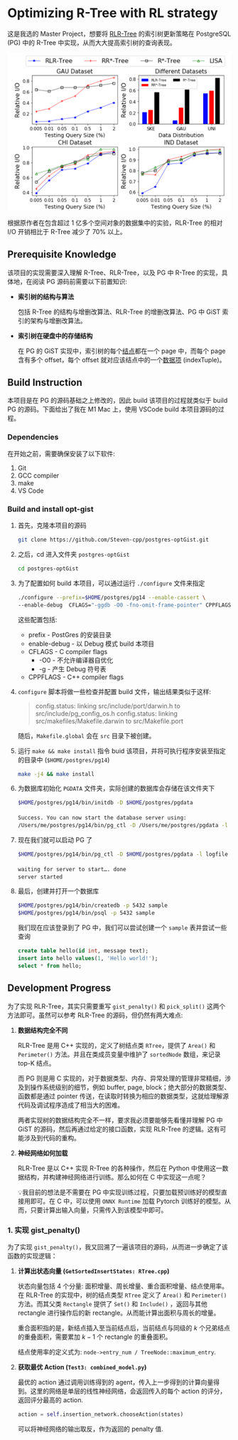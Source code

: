 # Optimizing R-Tree with RL strategy

这是我选的 Master Project，想要将 [RLR-Tree](https://arxiv.org/abs/2103.04541) 的索引树更新策略在 PostgreSQL (PG) 中的 R-Tree 中实现，从而大大提高索引树的查询表现。

![image-20230130172101269](https://raw.githubusercontent.com/Steven-cpp/myPhotoSet/main/image-20230130172101269.png)

根据原作者在包含超过 1 亿多个空间对象的数据集中的实验，RLR-Tree 的相对 I/O 开销相比于 R-Tree 减少了 $70\%$ 以上。

## Prerequisite Knowledge

该项目的实现需要深入理解 R-Tree、RLR-Tree，以及 PG 中 R-Tree 的实现，具体地，在阅读 PG 源码前需要以下前置知识:

- **索引树的结构与算法**

  包括 R-Tree 的结构与增删改算法、RLR-Tree 的增删改算法、PG 中 GiST 索引的架构与增删改算法。

- **索引树在硬盘中的存储结构**

  在 PG 的 GiST 实现中，索引树的每个<u>结点</u>都在一个 page 中，而每个 page 含有多个 offset，每个 offset 就对应该结点中的一个<u>数据项</u> (indexTuple)。

## Build Instruction

本项目是在 PG 的源码基础之上修改的，因此 build 该项目的过程就类似于 build PG 的源码。下面给出了我在 M1 Mac 上，使用 VSCode build 本项目源码的过程。

### Dependencies

在开始之前，需要确保安装了以下软件:

1. Git
2. GCC compiler
3. make
4. VS Code

### Build and install opt-gist

1. 首先，克隆本项目的源码

   ```bash
   git clone https://github.com/Steven-cpp/postgres-optGist.git
   ```

2. 之后，cd 进入文件夹 `postgres-optGist`

   ```bash
   cd postgres-optGist
   ```

3. 为了配置如何 build 本项目，可以通过运行 `./configure` 文件来指定

   ```bash
   ./configure --prefix=$HOME/postgres/pg14 --enable-cassert \
   --enable-debug  CFLAGS="-ggdb -O0 -fno-omit-frame-pointer" CPPFLAGS="-g -O0"
   ```
   这些配置包括:

   - prefix - PostGres 的安装目录
   - enable-debug - 以 Debug 模式 build 本项目
   - CFLAGS - C compiler flags
     - -O0 - 不允许编译器自优化
     - -g - 产生 Debug 符号表
   - CPPFLAGS - C++ compiler flags

4. `configure` 脚本将做一些检查并配置 build 文件，输出结果类似于这样:

   > config.status: linking src/include/port/darwin.h to src/include/pg_config_os.h config.status: linking src/makefiles/Makefile.darwin to src/Makefile.port

   随后，`Makefile.global` 会在 `src` 目录下被创建。

5. 运行 `make && make install` 指令 buid 该项目，并将可执行程序安装至指定的目录中 (`$HOME/postgres/pg14`)

   ```bash
   make -j4 && make install
   ```

6. 为数据库初始化 `PGDATA` 文件夹，实际创建的数据库会存储在该文件夹下

   ```bash
   $HOME/postgres/pg14/bin/initdb -D $HOME/postgres/pgdata
   
   Success. You can now start the database server using:
   /Users/me/postgres/pg14/bin/pg_ctl -D /Users/me/postgres/pgdata -l logfile start
   ```
   
7. 现在我们就可以启动 PG 了

   ```bash
   $HOME/postgres/pg14/bin/pg_ctl -D $HOME/postgres/pgdata -l logfile start
   
   waiting for server to start…. done
   server started
   ```

8. 最后，创建并打开一个数据库

   ```bash
   $HOME/postgres/pg14/bin/createdb -p 5432 sample
   $HOME/postgres/pg14/bin/psql -p 5432 sample
   ```
   我们现在应该登录到了 PG 中，我们可以尝试创建一个 `sample` 表并尝试一些查询

   ```sql
   create table hello(id int, message text);
   insert into hello values(1, 'Hello world!');
   select * from hello;
   ```

## Development Progress

为了实现 RLR-Tree，其实只需要重写 `gist_penalty()` 和 `pick_split()` 这两个方法即可。虽然可以参考 RLR-Tree 的源码，但仍然有两大难点:

1. **数据结构完全不同**

   RLR-Tree 是用 C++ 实现的，定义了树结点类 `RTree`，提供了 `Area()` 和 `Perimeter()` 方法。并且在类成员变量中维护了 `sortedNode` 数组，来记录 top-K 结点。

   而 PG 则是用 C 实现的，对于数据类型、内存、异常处理的管理非常精细，涉及到操作系统级别的细节，例如 buffer, page, block；绝大部分的数据类型、函数都是通过 pointer 传送，在读取时转换为相应的数据类型，这就给理解源代码及调试程序造成了相当大的困难。

   两者实现树的数据结构完全不一样，要求我必须要能够先看懂并理解 PG 中 GiST 的源码，然后再通过给定的接口函数，实现 RLR-Tree 的逻辑。这有可能涉及到代码的重构。

2. **神经网络如何加载**

   RLR-Tree 是以 C++ 实现 R-Tree 的各种操作，然后在 Python 中使用这一数据结构，并构建神经网络进行训练。那么如何在 C 中实现这一点呢？ 

   💡我目前的想法是不需要在 PG 中实现训练过程，只要加载预训练好的模型直接用即可。在 C 中，可以使用 `ONNX Runtime` 加载 Pytorch 训练好的模型。从而，只要计算出输入向量，只需传入到该模型中即可。

### 1. 实现 gist_penalty()

为了实现 `gist_penalty()`，我又回溯了一遍该项目的源码，从而进一步确定了该函数的实现逻辑：

1. **计算出状态向量 (`GetSortedInsertStates: RTree.cpp`)**

   状态向量包括 4 个分量: 面积增量、周长增量、重合面积增量、结点使用率。在 RLR-Tree 的实现中，树的结点类型 `RTree` 定义了 `Area()` 和 `Perimeter()` 方法。而其父类 `Rectangle` 提供了 `Set()` 和 `Include()` ，返回与其他 rectangle 进行操作后的新 rectangle。从而能计算出面积与周长的增量。

   重合面积指的是，新结点插入至当前结点后，当前结点与同级的 $k$ 个兄弟结点的重叠面积，需要累加 $k - 1$ 个 rectangle 的重叠面积。

   结点使用率的定义式为: `node->entry_num / TreeNode::maximum_entry`.

2. **获取最优 Action (`Test3: combined_model.py`)**

   最优的 action 通过调用训练得到的 agent，传入上一步得到的计算向量得到。这里的网络是单层的线性神经网络，会返回传入的每个 action 的评分，返回评分最高的 action.

   ```python
   action = self.insertion_network.chooseAction(states)
   ```

   可以将神经网络的输出取反，作为返回的 penalty 值.

































